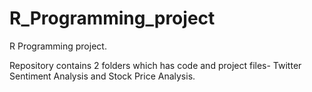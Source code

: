 # R_Programming_project
R Programming project.

Repository contains 2 folders which has code and project files- Twitter Sentiment Analysis and Stock Price Analysis.
